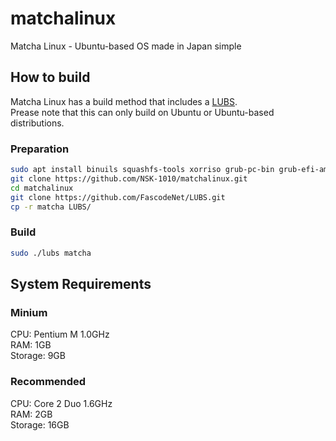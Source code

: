 # matchalinux
Matcha Linux - Ubuntu-based OS made in Japan simple
## How to build
Matcha Linux has a build method that includes a [LUBS](https://github.com/FascodeNet/LUBS).    
Prease note that this can only build on Ubuntu or Ubuntu-based distributions.
### Preparation
```bash
sudo apt install binuils squashfs-tools xorriso grub-pc-bin grub-efi-amd64-bin mtools arch-install-scripts
git clone https://github.com/NSK-1010/matchalinux.git
cd matchalinux
git clone https://github.com/FascodeNet/LUBS.git
cp -r matcha LUBS/
```
### Build
```bash
sudo ./lubs matcha
```
## System Requirements
### Minium
CPU: Pentium M 1.0GHz    
RAM: 1GB    
Storage: 9GB
### Recommended
CPU: Core 2 Duo 1.6GHz    
RAM: 2GB    
Storage: 16GB